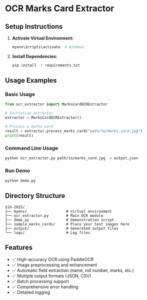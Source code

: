 # OCR Marks Card Extractor

## Setup Instructions

1. **Activate Virtual Environment:**
   ```bash
   myenv\Scripts\activate  # Windows
   ```

2. **Install Dependencies:**
   ```bash
   pip install -r requirements.txt
   ```

## Usage Examples

### Basic Usage
```python
from ocr_extractor import MarksCardOCRExtractor

# Initialize extractor
extractor = MarksCardOCRExtractor()

# Process a marks card
result = extractor.process_marks_card("path/to/marks_card.jpg")
print(result)
```

### Command Line Usage
```bash
python ocr_extractor.py path/to/marks_card.jpg -o output.json
```

### Run Demo
```bash
python demo.py
```

## Directory Structure
```
Sih-2025/
├── myenv/                  # Virtual environment
├── ocr_extractor.py        # Main OCR module
├── demo.py                 # Demonstration script
├── sample_marks_cards/     # Place your test images here
├── output/                 # Generated output files
└── logs/                   # Log files
```

## Features
- ✅ High-accuracy OCR using PaddleOCR
- ✅ Image preprocessing and enhancement
- ✅ Automatic field extraction (name, roll number, marks, etc.)
- ✅ Multiple output formats (JSON, CSV)
- ✅ Batch processing support
- ✅ Comprehensive error handling
- ✅ Detailed logging
